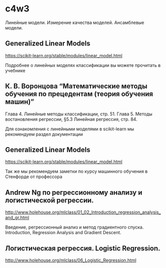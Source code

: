 # c4w3
Линейные модели. Измерение качества моделей. Ансамблевые модели.

Generalized Linear Models
-------------------------
https://scikit-learn.org/stable/modules/linear_model.html


Подробнее о линейных моделях классификации вы можете прочитать в учебнике 

К. В. Воронцова “Математические методы обучения по прецедентам (теория обучения машин)”
---------------------------------------------------------------------------------------

Глава 4. Линейные методы классификации, стр. 51.
Глава 5. Методы востановления регрессии, §5.3 Линейная регрессия, стр. 84.

Для ознакомления с линейными моделями в scikit-learn мы рекомендуем раздел документации 
                                        
Generalized Linear Models
-------------------------
https://scikit-learn.org/stable/modules/linear_model.html

Так же мы рекомендуем заметки по курсу машинного обучения в Стенфорде от профессора 

Andrew Ng по регрессионному анализу и логистической регрессии.
--------------------------------------------------------------

http://www.holehouse.org/mlclass/01_02_Introduction_regression_analysis_and_gr.html

Введение, регрессионный анализ и метод градиентного спуска.
Introduction, Regression Analysis and Gradient Descent.

Логистическая регрессия. Logistic Regression.
---------------------------------------------
http://www.holehouse.org/mlclass/06_Logistic_Regression.html

